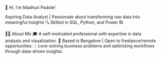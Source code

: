 👋 Hi, I'm Madhuri Padole!

Aspiring Data Analyst | Passionate about transforming raw data into meaningful insights 🔍
Skilled in SQL, Python, and Power BI


🧑‍💻 About Me
🎓 A self-motivated professional with expertise in data analysis and visualization.
📍 Based in Bangalore | Open to freelance/remote opportunities.
💡 Love solving business problems and optimizing workflows through data-driven insights.

